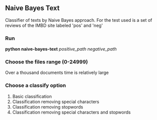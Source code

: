 ## Naive Bayes Text
Classifier of texts by Naive Bayes approach. For the test used is a set of reviews of the IMBD site labeled 'pos' and 'neg'

### Run
**python naive-bayes-text** *positive_path* *negative_path*

### Choose the files range (0-24999)
Over a thousand documents time is relatively large

### Choose a classify option
1. Basic classification
2. Classification removing special characters
3. Classification removing stopwords
4. Classification removing special characters and stopwords
